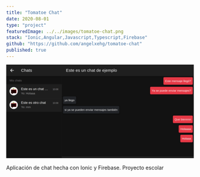 ```yaml
---
title: "Tomatoe Chat"
date: 2020-08-01
type: "project"
featuredImage: ../../images/tomatoe-chat.png
stack: "Ionic,Angular,Javascript,Typescript,Firebase"
github: "https://github.com/angelxehg/tomatoe-chat"
published: true
---
```


![Imagen](../../images/tomatoe-chat.png)

Aplicación de chat hecha con Ionic y Firebase. Proyecto escolar
